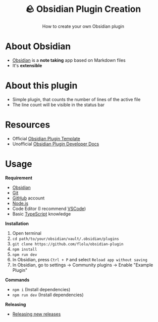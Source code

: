 <div align="center">
  <h1>🪨 Obsidian Plugin Creation</h1>
  <p>How to create your own Obsidian plugin</p>
</div>

# About Obsidian

- [Obsidian](https://obsidian.md) is a **note taking** app based on Markdown files
- It's **extensible**

# About this plugin

- Simple plugin, that counts the number of lines of the active file
- The line count will be visible in the status bar

# Resources

- Official [Obsidian Plugin Template](https://github.com/obsidianmd/obsidian-sample-plugin)
- Unofficial [Obsidian Plugin Developer Docs](https://marcus.se.net/obsidian-plugin-docs)

# Usage

**Requirement**

- [Obsidian](https://obsidian.md)
- [Git](https://git-scm.com)
- [GitHub](https://github.com) account
- [Node.js](https://nodejs.org)
- Code Editor (I recommend [VSCode](https://code.visualstudio.com))
- Basic [TypeScript](https://www.typescriptlang.org) knowledge

**Installation**

1. Open terminal
2. `cd path/to/your/obsidian/vault/.obsidian/plugins`
3. `git clone https://github.com/flolu/obsidian-plugin`
4. `npm install`
5. `npm run dev`
6. In Obsidian, press `Ctrl + P` and select `Reload app without saving`
7. In Obsidian, go to settings -> Community plugins -> Enable "Example Plugin"

**Commands**

- `npm i` (Install dependencies)
- `npm run dev` (Install dependencies)

**Releasing**

- [Releasing new releases](https://github.com/obsidianmd/obsidian-sample-plugin#releasing-new-releases)
